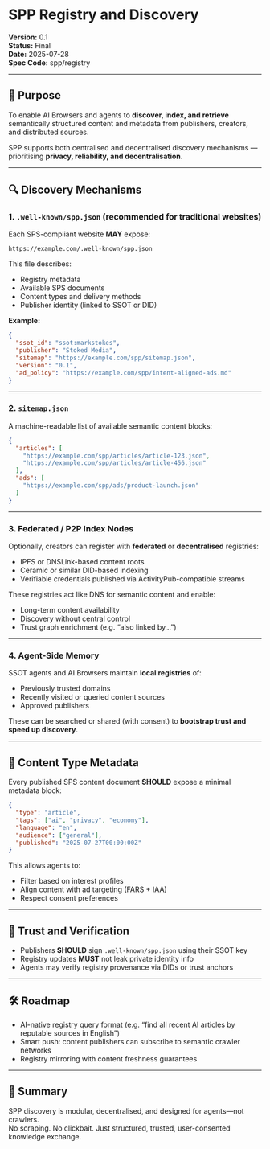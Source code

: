 # SPP Registry and Discovery
**Version:** 0.1  
**Status:** Final  
**Date:** 2025-07-28  
**Spec Code:** spp/registry

---

## 📍 Purpose

To enable AI Browsers and agents to **discover, index, and retrieve** semantically structured content and metadata from publishers, creators, and distributed sources.

SPP supports both centralised and decentralised discovery mechanisms — prioritising **privacy, reliability, and decentralisation**.

---

## 🔍 Discovery Mechanisms

### 1. `.well-known/spp.json` (recommended for traditional websites)

Each SPS-compliant website **MAY** expose:

```
https://example.com/.well-known/spp.json
```

This file describes:
- Registry metadata
- Available SPS documents
- Content types and delivery methods
- Publisher identity (linked to SSOT or DID)

**Example:**
```json
{
  "ssot_id": "ssot:markstokes",
  "publisher": "Stoked Media",
  "sitemap": "https://example.com/spp/sitemap.json",
  "version": "0.1",
  "ad_policy": "https://example.com/spp/intent-aligned-ads.md"
}
```

---

### 2. `sitemap.json`

A machine-readable list of available semantic content blocks:

```json
{
  "articles": [
    "https://example.com/spp/articles/article-123.json",
    "https://example.com/spp/articles/article-456.json"
  ],
  "ads": [
    "https://example.com/spp/ads/product-launch.json"
  ]
}
```

---

### 3. Federated / P2P Index Nodes

Optionally, creators can register with **federated** or **decentralised** registries:
- IPFS or DNSLink-based content roots
- Ceramic or similar DID-based indexing
- Verifiable credentials published via ActivityPub-compatible streams

These registries act like DNS for semantic content and enable:
- Long-term content availability
- Discovery without central control
- Trust graph enrichment (e.g. “also linked by…”)

---

### 4. Agent-Side Memory

SSOT agents and AI Browsers maintain **local registries** of:
- Previously trusted domains
- Recently visited or queried content sources
- Approved publishers

These can be searched or shared (with consent) to **bootstrap trust and speed up discovery**.

---

## 📜 Content Type Metadata

Every published SPS content document **SHOULD** expose a minimal metadata block:

```json
{
  "type": "article",
  "tags": ["ai", "privacy", "economy"],
  "language": "en",
  "audience": ["general"],
  "published": "2025-07-27T00:00:00Z"
}
```

This allows agents to:
- Filter based on interest profiles
- Align content with ad targeting (FARS + IAA)
- Respect consent preferences

---

## 🔐 Trust and Verification

- Publishers **SHOULD** sign `.well-known/spp.json` using their SSOT key
- Registry updates **MUST** not leak private identity info
- Agents may verify registry provenance via DIDs or trust anchors

---

## 🛠 Roadmap

- AI-native registry query format (e.g. “find all recent AI articles by reputable sources in English”)
- Smart push: content publishers can subscribe to semantic crawler networks
- Registry mirroring with content freshness guarantees

---

## 🤝 Summary

SPP discovery is modular, decentralised, and designed for agents—not crawlers.  
No scraping. No clickbait. Just structured, trusted, user-consented knowledge exchange.

